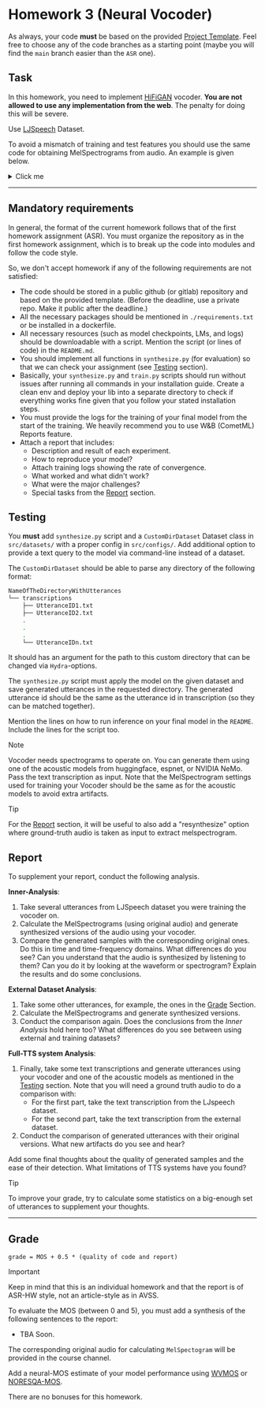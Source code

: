 # Homework 3 (Neural Vocoder)

As always, your code **must** be based on the provided [Project Template](https://github.com/Blinorot/pytorch_project_template). Feel free to choose any of the code branches as a starting point (maybe you will find the `main` branch easier than the `ASR` one).

## Task

In this homework, you need to implement [HiFiGAN](https://arxiv.org/pdf/2010.05646.pdf) vocoder. **You are not allowed to use any implementation from the web**. The penalty for doing this will be severe.

Use [LJSpeech](https://keithito.com/LJ-Speech-Dataset/) Dataset.

To avoid a mismatch of training and test features you should use the same code for obtaining MelSpectrograms from audio. An example is given below.

<details>
<summary>Click me</summary>

```python
from dataclasses import dataclass

import torch
from torch import nn

import torchaudio

import librosa


@dataclass
class MelSpectrogramConfig:
    sr: int = 22050
    win_length: int = 1024
    hop_length: int = 256
    n_fft: int = 1024
    f_min: int = 0
    f_max: int = 8000
    n_mels: int = 80
    power: float = 1.0

    # value of melspectrograms if we fed a silence into `MelSpectrogram`
    pad_value: float = -11.5129251


class MelSpectrogram(nn.Module):

    def __init__(self, config: MelSpectrogramConfig):
        super(MelSpectrogram, self).__init__()

        self.config = config

        self.mel_spectrogram = torchaudio.transforms.MelSpectrogram(
            sample_rate=config.sr,
            win_length=config.win_length,
            hop_length=config.hop_length,
            n_fft=config.n_fft,
            f_min=config.f_min,
            f_max=config.f_max,
            n_mels=config.n_mels
        )

        # The is no way to set power in constructor in 0.5.0 version.
        self.mel_spectrogram.spectrogram.power = config.power

        # Default `torchaudio` mel basis uses HTK formula. In order to be compatible with WaveGlow
        # we decided to use Slaney one instead (as well as `librosa` does by default).
        mel_basis = librosa.filters.mel(
            sr=config.sr,
            n_fft=config.n_fft,
            n_mels=config.n_mels,
            fmin=config.f_min,
            fmax=config.f_max
        ).T
        self.mel_spectrogram.mel_scale.fb.copy_(torch.tensor(mel_basis))

    def forward(self, audio: torch.Tensor) -> torch.Tensor:
        """
        :param audio: Expected shape is [B, T]
        :return: Shape is [B, n_mels, T']
        """

        mel = self.mel_spectrogram(audio) \
            .clamp_(min=1e-5) \
            .log_()

        return mel
```

</details>

---

## Mandatory requirements

In general, the format of the current homework follows that of the first homework assignment (ASR). You must organize the repository as in the first homework assignment, which is to break up the code into modules and follow the code style.

So, we don't accept homework if any of the following requirements are not satisfied:

- The code should be stored in a public github (or gitlab) repository and based on the provided template. (Before the deadline, use a private repo. Make it public after the deadline.)
- All the necessary packages should be mentioned in `./requirements.txt` or be installed in a dockerfile.
- All necessary resources (such as model checkpoints, LMs, and logs) should be downloadable with a script. Mention the script (or lines of code) in the `README.md`.
- You should implement all functions in `synthesize.py` (for evaluation) so that we can check your assignment (see [Testing](#testing) section).
- Basically, your `synthesize.py` and `train.py` scripts should run without issues after running all commands in your installation guide. Create a clean env and deploy your lib into a separate directory to check if everything works fine given that you follow your stated installation steps.
- You must provide the logs for the training of your final model from the start of the training. We heavily recommend you to use W&B (CometML) Reports feature.
- Attach a report that includes:
  - Description and result of each experiment.
  - How to reproduce your model?
  - Attach training logs showing the rate of convergence.
  - What worked and what didn't work?
  - What were the major challenges?
  - Special tasks from the [Report](#report) section.

## Testing

You **must** add `synthesize.py` script and a `CustomDirDataset` Dataset class in `src/datasets/` with a proper config in `src/configs/`. Add additional option to provide a text query to the model via command-line instead of a dataset.

The `CustomDirDataset` should be able to parse any directory of the following format:

```bash
NameOfTheDirectoryWithUtterances
└── transcriptions
    ├── UtteranceID1.txt
    ├── UtteranceID2.txt
    .
    .
    .
    └── UtteranceIDn.txt
```

It should has an argument for the path to this custom directory that can be changed via `Hydra`-options.

The `synthesize.py` script must apply the model on the given dataset and save generated utterances in the requested directory. The generated utterance id should be the same as the utterance id in transcription (so they can be matched together).

Mention the lines on how to run inference on your final model in the `README`. Include the lines for the script too.

> [!NOTE]
> Vocoder needs spectrograms to operate on. You can generate them using one of the acoustic models from huggingface, espnet, or NVIDIA NeMo. Pass the text transcription as input. Note that the MelSpectrogram settings used for training your Vocoder should be the same as for the acoustic models to avoid extra artifacts.

> [!TIP]
> For the [Report](#report) section, it will be useful to also add a "resynthesize" option where ground-truth audio is taken as input to extract melspectrogram.

## Report

To supplement your report, conduct the following analysis.

**Inner-Analysis**:

1. Take several utterances from LJSpeech dataset you were training the vocoder on.
2. Calculate the MelSpectrograms (using original audio) and generate synthesized versions of the audio using your vocoder.
3. Compare the generated samples with the corresponding original ones. Do this in time and time-frequency domains. What differences do you see? Can you understand that the audio is synthesized by listening to them? Can you do it by looking at the waveform or spectrogram? Explain the results and do some conclusions.

**External Dataset Analysis**:

1. Take some other utterances, for example, the ones in the [Grade](#grade) Section.
2. Calculate the MelSpectrograms and generate synthesized versions.
3. Conduct the comparison again. Does the conclusions from the _Inner Analysis_ hold here too? What differences do you see between using external and training datasets?

**Full-TTS system Analysis**:

1. Finally, take some text transcriptions and generate utterances using your vocoder and one of the acoustic models as mentioned in the [Testing](#testing) section. Note that you will need a ground truth audio to do a comparison with:
   - For the first part, take the text transcription from the LJspeech dataset.
   - For the second part, take the text transcription from the external dataset.
2. Conduct the comparison of generated utterances with their original versions. What new artifacts do you see and hear?

Add some final thoughts about the quality of generated samples and the ease of their detection. What limitations of TTS systems have you found?

> [!TIP]
> To improve your grade, try to calculate some statistics on a big-enough set of utterances to supplement your thoughts.

---

## Grade

```
grade = MOS + 0.5 * (quality of code and report)
```

> [!IMPORTANT]
> Keep in mind that this is an individual homework and that the report is of ASR-HW style, not an article-style as in AVSS.

To evaluate the MOS (between 0 and 5), you must add a synthesis of the following sentences to the report:

- TBA Soon.

The corresponding original audio for calculating `MelSpectogram` will be provided in the course channel.

Add a neural-MOS estimate of your model performance using [WVMOS](https://github.com/AndreevP/wvmos) or [NORESQA-MOS](https://github.com/facebookresearch/Noresqa).

There are no bonuses for this homework.
